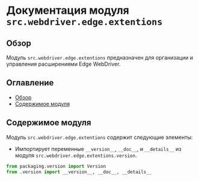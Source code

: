 # Документация модуля `src.webdriver.edge.extentions`

## Обзор

Модуль `src.webdriver.edge.extentions` предназначен для организации и управления расширениями Edge WebDriver.

## Оглавление

-   [Обзор](#обзор)
-   [Содержимое модуля](#содержимое-модуля)

## Содержимое модуля

Модуль `src.webdriver.edge.extentions` содержит следующие элементы:

-   Импортирует переменные `__version__`, `__doc__`, и `__details__` из модуля `src.webdriver.edge.extentions.version`.

```python
from packaging.version import Version
from .version import __version__, __doc__, __details__